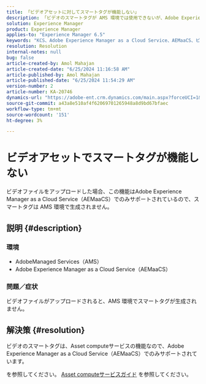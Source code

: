 ```yaml
---
title: 「ビデオアセットに対してスマートタグが機能しない」
description: 「ビデオのスマートタグが AMS 環境では使用できないが、Adobe Experience Manager as a Cloud Serviceではサポートされている理由を説明します。」
solution: Experience Manager
product: Experience Manager
applies-to: "Experience Manager 6.5"
keywords: "KCS、Adobe Experience Manager as a Cloud Service、AEMaaCS、ビデオアセット、AMS、スマートタグが機能しない"
resolution: Resolution
internal-notes: null
bug: false
article-created-by: Amol Mahajan
article-created-date: "6/25/2024 11:16:58 AM"
article-published-by: Amol Mahajan
article-published-date: "6/25/2024 11:54:29 AM"
version-number: 2
article-number: KA-20746
dynamics-url: "https://adobe-ent.crm.dynamics.com/main.aspx?forceUCI=1&pagetype=entityrecord&etn=knowledgearticle&id=7ab10c6a-e432-ef11-840a-6045bd06eea5"
source-git-commit: a43a8e510af4f62069701265948a8d9bd67bfaec
workflow-type: tm+mt
source-wordcount: '151'
ht-degree: 3%

---
```


# ビデオアセットでスマートタグが機能しない


ビデオファイルをアップロードした場合、この機能はAdobe Experience Manager as a Cloud Service（AEMaaCS）でのみサポートされているので、スマートタグは AMS 環境で生成されません。

## 説明 {#description}


### <b>環境</b>

- AdobeManaged Services（AMS）
- Adobe Experience Manager as a Cloud Service（AEMaaCS）




### <b>問題／症状</b>

ビデオファイルがアップロードされると、AMS 環境でスマートタグが生成されません。


## 解決策 {#resolution}


ビデオのスマートタグは、Asset computeサービスの機能なので、Adobe Experience Manager as a Cloud Service（AEMaaCS）でのみサポートされています。

を参照してください。 [Asset computeサービスガイド](https://experienceleague.adobe.com/docs/asset-compute/using/introduction.html) を参照してください。
